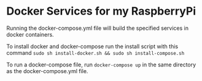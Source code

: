# Docker Services for my RaspberryPi
Running the docker-compose.yml file will build the specified services in docker containers.

To install docker and docker-compose run the install script with this command `sudo sh install-docker.sh && sudo sh install-compose.sh` 

To run a docker-compose file, run `docker-compose up` in the same directory as the docker-compose.yml file.
